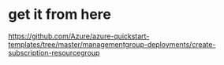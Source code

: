 # get it from here
https://github.com/Azure/azure-quickstart-templates/tree/master/managementgroup-deployments/create-subscription-resourcegroup